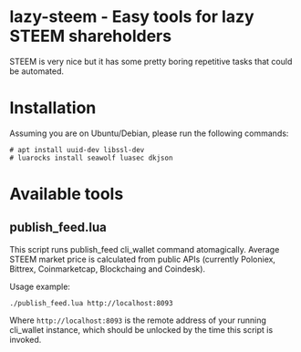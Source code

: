 # lazy-steem - Easy tools for lazy STEEM shareholders

STEEM is very nice but it has some pretty boring repetitive tasks that could be automated.

# Installation

Assuming you are on Ubuntu/Debian, please run the following commands:

    # apt install uuid-dev libssl-dev
    # luarocks install seawolf luasec dkjson

# Available tools

## publish_feed.lua

This script runs publish_feed cli_wallet command atomagically. Average STEEM market price is
calculated from public APIs (currently Poloniex, Bittrex, Coinmarketcap, Blockchaing and Coindesk).

Usage example:

    ./publish_feed.lua http://localhost:8093
 
 Where `http://localhost:8093` is the remote address of your running cli_wallet instance, which
 should be unlocked by the time this script is invoked.
 
